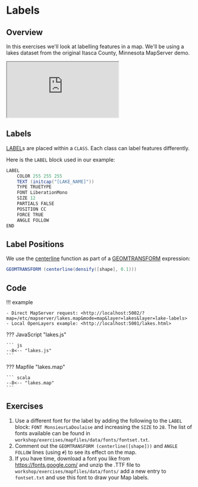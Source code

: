 # Labels

## Overview

In this exercises we'll look at labelling features in a map. We'll be using a lakes dataset from the original Itasca County, Minnesota MapServer demo.

<div class="map">
  <iframe src="https://geographika.github.io/getting-started-with-mapserver-demo/lakes.html"></iframe>
</div>

## Labels

[LABEL](https://mapserver.org/mapfile/label.html)s are placed within a `CLASS`. 
Each class can label features differently.

Here is the `LABEL` block used in our example:

```scala
LABEL
    COLOR 255 255 255
    TEXT (initcap("[LAKE_NAME]"))
    TYPE TRUETYPE 
    FONT LiberationMono
    SIZE 12
    PARTIALS FALSE
    POSITION CC
    FORCE TRUE
    ANGLE FOLLOW
END
```

## Label Positions

We use the [centerline](https://mapserver.org/mapfile/geomtransform.html#centerline) function as part of a [GEOMTRANSFORM](https://mapserver.org/mapfile/geomtransform.html) expression:

``` scala
GEOMTRANSFORM (centerline(densify([shape], 0.1)))
```

## Code

!!! example

    - Direct MapServer request: <http://localhost:5002/?map=/etc/mapserver/lakes.map&mode=map&layer=lakes&layer=lake-labels>
    - Local OpenLayers example: <http://localhost:5001/lakes.html>

??? JavaScript "lakes.js"

    ``` js
    --8<-- "lakes.js"
    ```

??? Mapfile "lakes.map"

    ``` scala
    --8<-- "lakes.map"
    ```

## Exercises

1. Use a different font for the label by adding the following to the `LABEL` block: `FONT MonsieurLaDoulaise` and increasing the `SIZE` to `28`.
   The list of fonts available can be found in `workshop/exercises/mapfiles/data/fonts/fontset.txt`.
2. Comment out the `GEOMTRANSFORM (centerline([shape]))` and `ANGLE FOLLOW` lines (using `#`) to see its effect on the map.
3. If you have time, download a font you like from https://fonts.google.com/ and unzip the .TTF file to `workshop/exercises/mapfiles/data/fonts/`
   add a new entry to `fontset.txt` and use this font to draw your Map labels.
<!--
``` xml
<ServiceExceptionReport xmlns="http://www.opengis.net/ogc" xmlns:xsi="http://www.w3.org/2001/XMLSchema-instance" version="1.3.0" xsi:schemaLocation="http://www.opengis.net/ogc http://schemas.opengis.net/wms/1.3.0/exceptions_1_3_0.xsd">
<ServiceException> msDrawMap(): Image handling error. Failed to draw layer named 'lake-labels'. msGeomTransformShape(): Expression parser error. Failed to process shape expression: centerline([shape]) yyparse(): Expression parser error. Executing centerline failed. msGEOSCenterline(): GEOS library error. Centerline generation failed, try densifying the shapes. </ServiceException>
</ServiceExceptionReport>
```

# EXTENT 26.668678 58.339241 26.796582 58.409410 # EPSG:4326
# adding a value of 0.1 causes the request to take over 5 minutes
# GEOMTRANSFORM (centerline(densify([shape], 0.5)))

# workaround for https://github.com/MapServer/MapServer/issues/7058

-->
